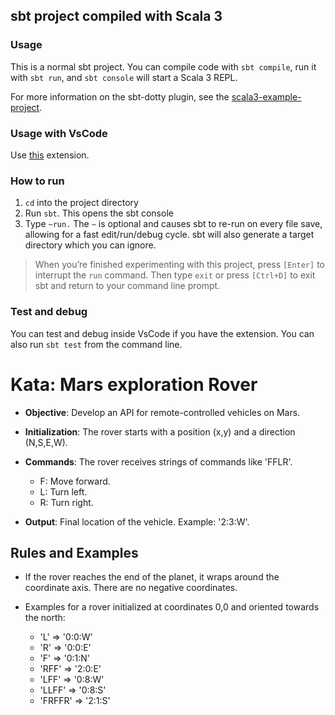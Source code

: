 ## sbt project compiled with Scala 3

### Usage

This is a normal sbt project. You can compile code with `sbt compile`, run it with `sbt run`, and `sbt console` will start a Scala 3 REPL.

For more information on the sbt-dotty plugin, see the
[scala3-example-project](https://github.com/scala/scala3-example-project/blob/main/README.md).

### Usage with VsCode

Use [this](https://marketplace.visualstudio.com/items?itemName=scalameta.metals) extension.

### How to run

1. `cd` into the project directory
2. Run `sbt`. This opens the sbt console
3. Type `~run.` The `~` is optional and causes sbt to re-run on every file save, allowing for a fast edit/run/debug cycle. sbt will also generate a target directory which you can ignore.

> When you’re finished experimenting with this project, press `[Enter]` to interrupt the `run` command. Then type `exit` or press `[Ctrl+D]` to exit sbt and return to your command line prompt.

### Test and debug

You can test and debug inside VsCode if you have the extension. You can also run `sbt test` from the command line.

# Kata: Mars exploration Rover

- **Objective**: Develop an API for remote-controlled vehicles on Mars.

- **Initialization**: The rover starts with a position (x,y) and a direction (N,S,E,W).

- **Commands**: The rover receives strings of commands like 'FFLR'.

  - F: Move forward.
  - L: Turn left.
  - R: Turn right.

- **Output**: Final location of the vehicle. Example: '2:3:W'.

## Rules and Examples

- If the rover reaches the end of the planet, it wraps around the coordinate axis. There are no negative coordinates.

- Examples for a rover initialized at coordinates 0,0 and oriented towards the north:

  - 'L' => '0:0:W'
  - 'R' => '0:0:E'
  - 'F' => '0:1:N'
  - 'RFF' => '2:0:E'
  - 'LFF' => '0:8:W'
  - 'LLFF' => '0:8:S'
  - 'FRFFR' => '2:1:S'
